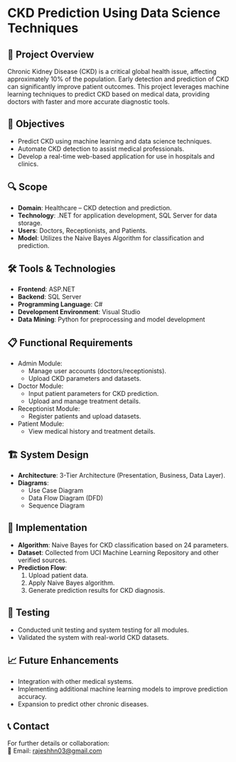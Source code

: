 # CKD Prediction Using Data Science Techniques  

## 📄 Project Overview  
Chronic Kidney Disease (CKD) is a critical global health issue, affecting approximately 10% of the population. Early detection and prediction of CKD can significantly improve patient outcomes. This project leverages machine learning techniques to predict CKD based on medical data, providing doctors with faster and more accurate diagnostic tools.  

## 🎯 Objectives  
- Predict CKD using machine learning and data science techniques.  
- Automate CKD detection to assist medical professionals.  
- Develop a real-time web-based application for use in hospitals and clinics.  

## 🔍 Scope  
- **Domain**: Healthcare – CKD detection and prediction.  
- **Technology**: .NET for application development, SQL Server for data storage.  
- **Users**: Doctors, Receptionists, and Patients.  
- **Model**: Utilizes the Naive Bayes Algorithm for classification and prediction.  

## 🛠️ Tools & Technologies  
- **Frontend**: ASP.NET  
- **Backend**: SQL Server  
- **Programming Language**: C#  
- **Development Environment**: Visual Studio  
- **Data Mining**: Python for preprocessing and model development  

## 📋 Functional Requirements  
- Admin Module:  
  - Manage user accounts (doctors/receptionists).  
  - Upload CKD parameters and datasets.  
- Doctor Module:  
  - Input patient parameters for CKD prediction.  
  - Upload and manage treatment details.  
- Receptionist Module:  
  - Register patients and upload datasets.  
- Patient Module:  
  - View medical history and treatment details.  

## 🏗️ System Design  
- **Architecture**: 3-Tier Architecture (Presentation, Business, Data Layer).  
- **Diagrams**:  
  - Use Case Diagram  
  - Data Flow Diagram (DFD)  
  - Sequence Diagram  

## 🚀 Implementation  
- **Algorithm**: Naive Bayes for CKD classification based on 24 parameters.  
- **Dataset**: Collected from UCI Machine Learning Repository and other verified sources.  
- **Prediction Flow**:  
  1. Upload patient data.  
  2. Apply Naive Bayes algorithm.  
  3. Generate prediction results for CKD diagnosis.  

## 🧪 Testing  
- Conducted unit testing and system testing for all modules.  
- Validated the system with real-world CKD datasets.  


## 📈 Future Enhancements  
- Integration with other medical systems.  
- Implementing additional machine learning models to improve prediction accuracy.  
- Expansion to predict other chronic diseases.  
  

## 📞 Contact  
For further details or collaboration:  
📧 Email: rajeshhn03@gmail.com  
